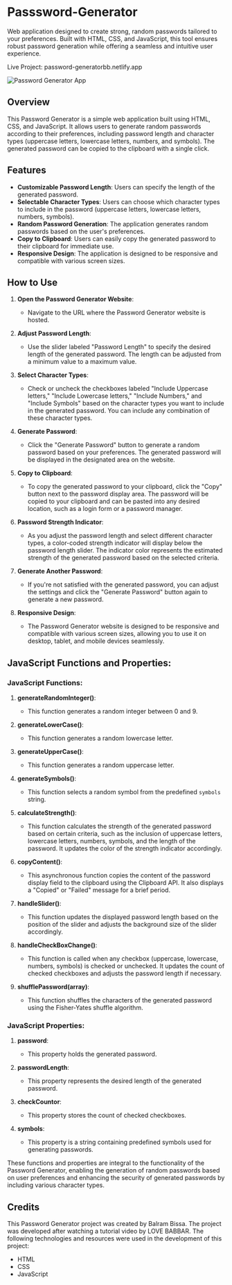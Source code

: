 # Passsword-Generator
Web application designed to create strong, random passwords tailored to your preferences. Built with HTML, CSS, and JavaScript, this tool ensures robust password generation while offering a seamless and intuitive user experience.

Live Project: password-generatorbb.netlify.app

![Password Generator App](https://github.com/user-attachments/assets/a5166e2e-899c-46cb-afd9-564be7b5387a)

## Overview
This Password Generator is a simple web application built using HTML, CSS, and JavaScript. It allows users to generate random passwords according to their preferences, including password length and character types (uppercase letters, lowercase letters, numbers, and symbols). The generated password can be copied to the clipboard with a single click.

## Features
- **Customizable Password Length**: Users can specify the length of the generated password.
- **Selectable Character Types**: Users can choose which character types to include in the password (uppercase letters, lowercase letters, numbers, symbols).
- **Random Password Generation**: The application generates random passwords based on the user's preferences.
- **Copy to Clipboard**: Users can easily copy the generated password to their clipboard for immediate use.
- **Responsive Design**: The application is designed to be responsive and compatible with various screen sizes.

## How to Use

1. **Open the Password Generator Website**:
   - Navigate to the URL where the Password Generator website is hosted.

2. **Adjust Password Length**:
   - Use the slider labeled "Password Length" to specify the desired length of the generated password. The length can be adjusted from a minimum value to a maximum value.

3. **Select Character Types**:

   - Check or uncheck the checkboxes labeled "Include Uppercase letters," "Include Lowercase letters," "Include Numbers," and "Include Symbols" based on the character types you want to include in the generated password. You can include any combination of these character types.

4. **Generate Password**:

   - Click the "Generate Password" button to generate a random password based on your preferences. The generated password will be displayed in the designated area on the website.

5. **Copy to Clipboard**:

   - To copy the generated password to your clipboard, click the "Copy" button next to the password display area. The password will be copied to your clipboard and can be pasted into any desired location, such as a login form or a password manager.

6. **Password Strength Indicator**:

   - As you adjust the password length and select different character types, a color-coded strength indicator will display below the password length slider. The indicator color represents the estimated strength of the generated password based on the selected criteria.

7. **Generate Another Password**:

   - If you're not satisfied with the generated password, you can adjust the settings and click the "Generate Password" button again to generate a new password.

8. **Responsive Design**:
   - The Password Generator website is designed to be responsive and compatible with various screen sizes, allowing you to use it on desktop, tablet, and mobile devices seamlessly.

## JavaScript Functions and Properties:

### JavaScript Functions:

1. **generateRandomInteger()**:
   - This function generates a random integer between 0 and 9.

2. **generateLowerCase()**:
   - This function generates a random lowercase letter.

3. **generateUpperCase()**:
   - This function generates a random uppercase letter.

4. **generateSymbols()**:
   - This function selects a random symbol from the predefined `symbols` string.

5. **calculateStrength()**:
   - This function calculates the strength of the generated password based on certain criteria, such as the inclusion of uppercase letters, lowercase letters, numbers, symbols, and the length of the password. It updates the color of the strength indicator accordingly.

6. **copyContent()**:
   - This asynchronous function copies the content of the password display field to the clipboard using the Clipboard API. It also displays a "Copied" or "Failed" message for a brief period.

7. **handleSlider()**:
   - This function updates the displayed password length based on the position of the slider and adjusts the background size of the slider accordingly.

8. **handleCheckBoxChange()**:
   - This function is called when any checkbox (uppercase, lowercase, numbers, symbols) is checked or unchecked. It updates the count of checked checkboxes and adjusts the password length if necessary.

9. **shufflePassword(array)**:
   - This function shuffles the characters of the generated password using the Fisher-Yates shuffle algorithm.

### JavaScript Properties:

1. **password**:
   - This property holds the generated password.

2. **passwordLength**:
   - This property represents the desired length of the generated password.

3. **checkCountor**:
   - This property stores the count of checked checkboxes.

4. **symbols**:
   - This property is a string containing predefined symbols used for generating passwords.

These functions and properties are integral to the functionality of the Password Generator, enabling the generation of random passwords based on user preferences and enhancing the security of generated passwords by including various character types.

## Credits
This Password Generator project was created by Balram Bissa. The project was developed after watching a tutorial video by LOVE BABBAR. The following technologies and resources were used in the development of this project:

- HTML
- CSS
- JavaScript
